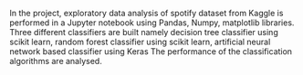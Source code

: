 In the project, exploratory data analysis of spotify dataset from Kaggle is performed in a Jupyter notebook using Pandas, Numpy, matplotlib libraries. 
Three different classifiers are built namely decision tree classifier using scikit learn, random forest classifier using scikit learn, artificial neural network based classifier using Keras 
The performance of the classification algorithms are analysed.
